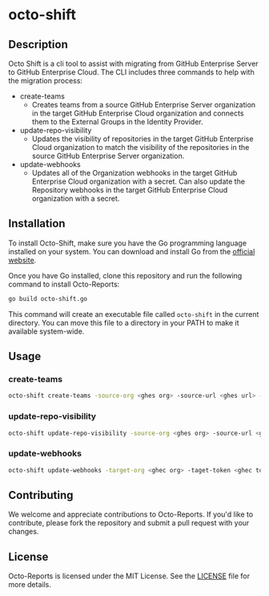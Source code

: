 # octo-shift
    
## Description

Octo Shift is a cli tool to assist with migrating from GitHub Enterprise Server to GitHub Enterprise Cloud. The CLI includes three commands to help with the migration process:

* create-teams
    * Creates teams from a source GitHub Enterprise Server organization in the target GitHub Enterprise Cloud organization and connects them to the External Groups in the Identity Provider.
* update-repo-visibility
    * Updates the visibility of repositories in the target GitHub Enterprise Cloud organization to match the visibility of the repositories in the source GitHub Enterprise Server organization.
* update-webhooks
    * Updates all of the Organization webhooks in the target GitHub Enterprise Cloud organization with a secret. Can also update the Repository webhooks in the target GitHub Enterprise Cloud organization with a secret.

## Installation
To install Octo-Shift, make sure you have the Go programming language installed on your system. You can download and install Go from the [official website](https://go.dev/doc/install).

Once you have Go installed, clone this repository and run the following command to install Octo-Reports:

```bash
go build octo-shift.go
```
This command will create an executable file called `octo-shift` in the current directory. You can move this file to a directory in your PATH to make it available system-wide.

## Usage

### create-teams

```bash
octo-shift create-teams -source-org <ghes org> -source-url <ghes url> -source-token <ghes token>  -target-org <ghec org> -target-token <ghec token>  
```

### update-repo-visibility

```bash
octo-shift update-repo-visibility -source-org <ghes org> -source-url <ghes url> -source-token <ghes token>  -target-org <ghec org> -target-token <ghec token>  
```

### update-webhooks

```bash
octo-shift update-webhooks -target-org <ghec org> -taget-token <ghec token> -secret <webhook secret> -include-repo-webhooks <true|false>
```

## Contributing
We welcome and appreciate contributions to Octo-Reports. If you'd like to contribute, please fork the repository and submit a pull request with your changes.

## License
Octo-Reports is licensed under the MIT License. See the [LICENSE](LICENSE) file for more details.